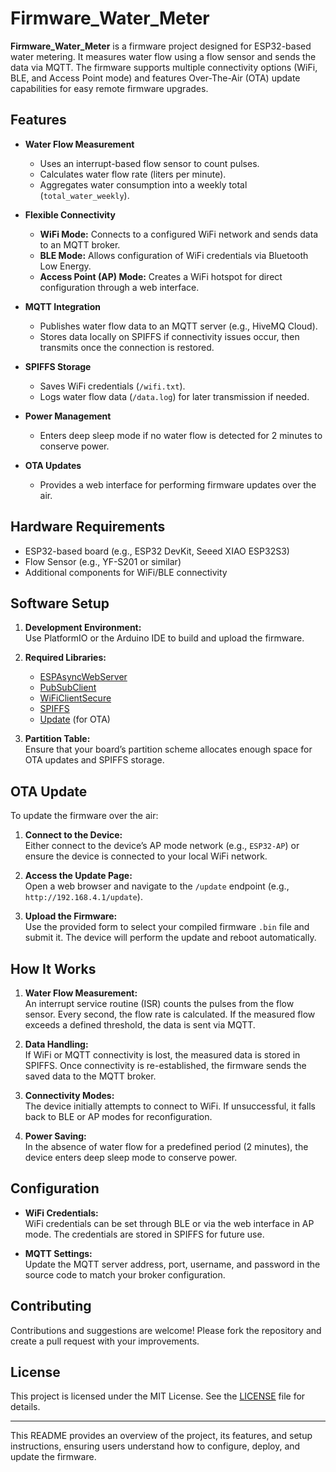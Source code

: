 # Firmware_Water_Meter

**Firmware_Water_Meter** is a firmware project designed for ESP32-based water metering. It measures water flow using a flow sensor and sends the data via MQTT. The firmware supports multiple connectivity options (WiFi, BLE, and Access Point mode) and features Over-The-Air (OTA) update capabilities for easy remote firmware upgrades.

## Features

- **Water Flow Measurement**
  - Uses an interrupt-based flow sensor to count pulses.
  - Calculates water flow rate (liters per minute).
  - Aggregates water consumption into a weekly total (`total_water_weekly`).

- **Flexible Connectivity**
  - **WiFi Mode:** Connects to a configured WiFi network and sends data to an MQTT broker.
  - **BLE Mode:** Allows configuration of WiFi credentials via Bluetooth Low Energy.
  - **Access Point (AP) Mode:** Creates a WiFi hotspot for direct configuration through a web interface.

- **MQTT Integration**
  - Publishes water flow data to an MQTT server (e.g., HiveMQ Cloud).
  - Stores data locally on SPIFFS if connectivity issues occur, then transmits once the connection is restored.

- **SPIFFS Storage**
  - Saves WiFi credentials (`/wifi.txt`).
  - Logs water flow data (`/data.log`) for later transmission if needed.

- **Power Management**
  - Enters deep sleep mode if no water flow is detected for 2 minutes to conserve power.

- **OTA Updates**
  - Provides a web interface for performing firmware updates over the air.

## Hardware Requirements

- ESP32-based board (e.g., ESP32 DevKit, Seeed XIAO ESP32S3)
- Flow Sensor (e.g., YF-S201 or similar)
- Additional components for WiFi/BLE connectivity

## Software Setup

1. **Development Environment:**  
   Use PlatformIO or the Arduino IDE to build and upload the firmware.

2. **Required Libraries:**
   - [ESPAsyncWebServer](https://github.com/me-no-dev/ESPAsyncWebServer)
   - [PubSubClient](https://github.com/knolleary/pubsubclient)
   - [WiFiClientSecure](https://www.arduino.cc/en/Reference/WiFiClientSecure)
   - [SPIFFS](https://github.com/espressif/arduino-esp32/tree/master/libraries/SPIFFS)
   - [Update](https://github.com/espressif/arduino-esp32) (for OTA)

3. **Partition Table:**  
   Ensure that your board’s partition scheme allocates enough space for OTA updates and SPIFFS storage.

## OTA Update

To update the firmware over the air:

1. **Connect to the Device:**  
   Either connect to the device’s AP mode network (e.g., `ESP32-AP`) or ensure the device is connected to your local WiFi network.

2. **Access the Update Page:**  
   Open a web browser and navigate to the `/update` endpoint (e.g., `http://192.168.4.1/update`).

3. **Upload the Firmware:**  
   Use the provided form to select your compiled firmware `.bin` file and submit it. The device will perform the update and reboot automatically.

## How It Works

1. **Water Flow Measurement:**  
   An interrupt service routine (ISR) counts the pulses from the flow sensor. Every second, the flow rate is calculated. If the measured flow exceeds a defined threshold, the data is sent via MQTT.

2. **Data Handling:**  
   If WiFi or MQTT connectivity is lost, the measured data is stored in SPIFFS. Once connectivity is re-established, the firmware sends the saved data to the MQTT broker.

3. **Connectivity Modes:**  
   The device initially attempts to connect to WiFi. If unsuccessful, it falls back to BLE or AP modes for reconfiguration.

4. **Power Saving:**  
   In the absence of water flow for a predefined period (2 minutes), the device enters deep sleep mode to conserve power.

## Configuration

- **WiFi Credentials:**  
  WiFi credentials can be set through BLE or via the web interface in AP mode. The credentials are stored in SPIFFS for future use.

- **MQTT Settings:**  
  Update the MQTT server address, port, username, and password in the source code to match your broker configuration.

## Contributing

Contributions and suggestions are welcome! Please fork the repository and create a pull request with your improvements.

## License

This project is licensed under the MIT License. See the [LICENSE](LICENSE) file for details.

---

This README provides an overview of the project, its features, and setup instructions, ensuring users understand how to configure, deploy, and update the firmware.